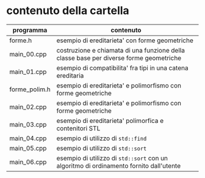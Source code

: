 # contenuto della cartella

   | programma | contenuto |
   | -------------| -------------|
   | forme.h       | esempio di ereditarieta' con forme geometriche |
   | main_00.cpp   | costruzione e chiamata di una funzione della classe base per diverse forme geometriche |
   | main_01.cpp   | esempio di compatibilita' fra tipi in una catena ereditaria |
   | forme_polim.h | esempio di ereditarieta' e polimorfismo con forme geometriche |
   | main_02.cpp   | esempio di ereditarieta' e polimorfismo con forme geometriche |
   | main_03.cpp   | esempio di ereditarieta' polimorfica e contenitori STL |
   | main_04.cpp   | esempio di utilizzo di ```std::find``` |
   | main_05.cpp   | esempio di utilizzo di ```std::sort``` |
   | main_06.cpp   | esempio di utilizzo di ```std::sort``` con un algoritmo di ordinamento fornito dall'utente |

